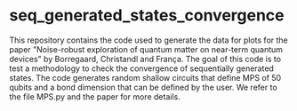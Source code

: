 # seq_generated_states_convergence
This repository contains the code used to generate the data for plots for the paper "Noise-robust exploration of quantum matter on near-term quantum devices" by Borregaard, Christandl and França. The goal of this code is to test a methodology to check the convergence of sequentially generated states.
The code generates random shallow circuits that define MPS of 50 qubits and a bond dimension that can be defined by the user. 
We refer to the file MPS.py and the paper for more details.
